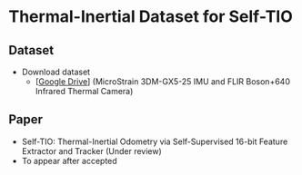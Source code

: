 # Thermal-Inertial Dataset for Self-TIO
 
## Dataset
  * Download dataset
    - [[Google Drive](https://drive.google.com/drive/folders/1nSRaHt6HGazyHHi3sbUz7Nb7pw3BK9gm?usp=sharing)] (MicroStrain 3DM-GX5-25 IMU and FLIR Boson+640 Infrared Thermal Camera)
  
## Paper
  * Self-TIO: Thermal-Inertial Odometry via Self-Supervised 16-bit Feature Extractor and Tracker (Under review)
  * To appear after accepted
